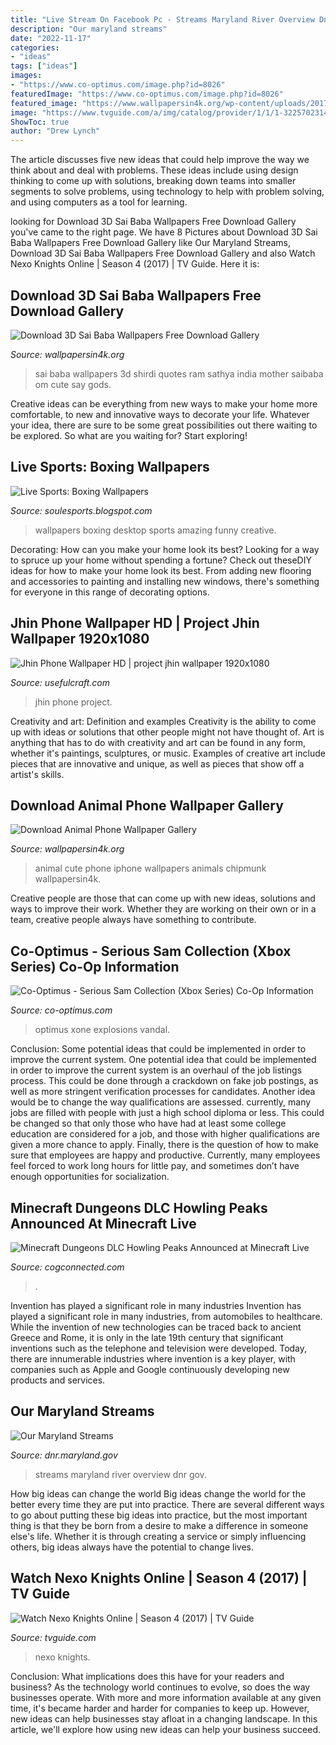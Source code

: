 ```yaml
---
title: "Live Stream On Facebook Pc - Streams Maryland River Overview Dnr Gov"
description: "Our maryland streams"
date: "2022-11-17"
categories:
- "ideas"
tags: ["ideas"]
images:
- "https://www.co-optimus.com/image.php?id=8026"
featuredImage: "https://www.co-optimus.com/image.php?id=8026"
featured_image: "https://www.wallpapersin4k.org/wp-content/uploads/2017/04/Animal-Phone-Wallpaper-19.jpg"
image: "https://www.tvguide.com/a/img/catalog/provider/1/1/1-3225702314.jpg"
ShowToc: true
author: "Drew Lynch"
---
```



The article discusses five new ideas that could help improve the way we think about and deal with problems. These ideas include using design thinking to come up with solutions, breaking down teams into smaller segments to solve problems, using technology to help with problem solving, and using computers as a tool for learning.

	

		
looking for Download 3D Sai Baba Wallpapers Free Download Gallery you've came to the right page. We have 8 Pictures about Download 3D Sai Baba Wallpapers Free Download Gallery like Our Maryland Streams, Download 3D Sai Baba Wallpapers Free Download Gallery and also Watch Nexo Knights Online | Season 4 (2017) | TV Guide. Here it is:
		
    
## Download 3D Sai Baba Wallpapers Free Download Gallery

<img loading=lazy src="http://www.wallpapersin4k.org/wp-content/uploads/2017/04/3D-Sai-Baba-Wallpapers-Free-Download-14.jpg" onerror="this.onerror=null;this.src='https://tse4.mm.bing.net/th?id=OIP.AaeXwGvuOv79JzcopEAG2wAAAA&amp;pid=15.1';" alt="Download 3D Sai Baba Wallpapers Free Download Gallery">

_Source: wallpapersin4k.org_

>sai baba wallpapers 3d shirdi quotes ram sathya india mother saibaba om cute say gods. 

	

Creative ideas can be everything from new ways to make your home more comfortable, to new and innovative ways to decorate your life. Whatever your idea, there are sure to be some great possibilities out there waiting to be explored. So what are you waiting for? Start exploring!

    
## Live Sports: Boxing Wallpapers

<img loading=lazy src="http://4.bp.blogspot.com/-97uO7CdxUKA/TmX54Xz8BVI/AAAAAAAAALw/YEV7yIGwDdg/s1600/10.jpg" onerror="this.onerror=null;this.src='https://tse1.mm.bing.net/th?id=OIP.vsmOuHnvl7GctS2Ty92bZwHaD7&amp;pid=15.1';" alt="Live Sports: Boxing Wallpapers">

_Source: soulesports.blogspot.com_

>wallpapers boxing desktop sports amazing funny creative. 

	

Decorating: How can you make your home look its best?
Looking for a way to spruce up your home without spending a fortune? Check out theseDIY ideas for how to make your home look its best. From adding new flooring and accessories to painting and installing new windows, there's something for everyone in this range of decorating options.

    
## Jhin Phone Wallpaper HD | Project Jhin Wallpaper 1920x1080

<img loading=lazy src="https://www.usefulcraft.com/wp-content/uploads/2019/12/Jhin-Phone-Wallpaper-HD-3.jpg" onerror="this.onerror=null;this.src='https://tse3.mm.bing.net/th?id=OIP.rZePuNbGxYvTCx2ame03xwHaKL&amp;pid=15.1';" alt="Jhin Phone Wallpaper HD | project jhin wallpaper 1920x1080">

_Source: usefulcraft.com_

>jhin phone project. 

	

Creativity and art: Definition and examples
Creativity is the ability to come up with ideas or solutions that other people might not have thought of. Art is anything that has to do with creativity and art can be found in any form, whether it's paintings, sculptures, or music. Examples of creative art include pieces that are innovative and unique, as well as pieces that show off a artist's skills.

    
## Download Animal Phone Wallpaper Gallery

<img loading=lazy src="https://www.wallpapersin4k.org/wp-content/uploads/2017/04/Animal-Phone-Wallpaper-19.jpg" onerror="this.onerror=null;this.src='https://tse2.mm.bing.net/th?id=OIP.Dy3lgoZIL4Vy4FqUv-1qZAHaLH&amp;pid=15.1';" alt="Download Animal Phone Wallpaper Gallery">

_Source: wallpapersin4k.org_

>animal cute phone iphone wallpapers animals chipmunk wallpapersin4k. 

	

Creative people are those that can come up with new ideas, solutions and ways to improve their work. Whether they are working on their own or in a team, creative people always have something to contribute.

    
## Co-Optimus - Serious Sam Collection (Xbox Series) Co-Op Information

<img loading=lazy src="https://www.co-optimus.com/image.php?id=8026" onerror="this.onerror=null;this.src='https://tse4.mm.bing.net/th?id=OIP.9Vga0MBPpdURdkCHxAeHrAHaLH&amp;pid=15.1';" alt="Co-Optimus - Serious Sam Collection (Xbox Series) Co-Op Information">

_Source: co-optimus.com_

>optimus xone explosions vandal. 

	

Conclusion: Some potential ideas that could be implemented in order to improve the current system.
One potential idea that could be implemented in order to improve the current system is an overhaul of the job listings process. This could be done through a crackdown on fake job postings, as well as more stringent verification processes for candidates. Another idea would be to change the way qualifications are assessed. currently, many jobs are filled with people with just a high school diploma or less. This could be changed so that only those who have had at least some college education are considered for a job, and those with higher qualifications are given a more chance to apply. Finally, there is the question of how to make sure that employees are happy and productive. Currently, many employees feel forced to work long hours for little pay, and sometimes don’t have enough opportunities for socialization.

    
## Minecraft Dungeons DLC Howling Peaks Announced At Minecraft Live

<img loading=lazy src="https://cogconnected.com/wp-content/uploads/2019/06/minecraft-dungeons-featured-wide-min.jpg" onerror="this.onerror=null;this.src='https://tse3.mm.bing.net/th?id=OIP.ShoD7PhvNchTr2F7i7_BaAHaEU&amp;pid=15.1';" alt="Minecraft Dungeons DLC Howling Peaks Announced at Minecraft Live">

_Source: cogconnected.com_

>. 

	

Invention has played a significant role in many industries
Invention has played a significant role in many industries, from automobiles to healthcare. While the invention of new technologies can be traced back to ancient Greece and Rome, it is only in the late 19th century that significant inventions such as the telephone and television were developed. Today, there are innumerable industries where invention is a key player, with companies such as Apple and Google continuously developing new products and services.

    
## Our Maryland Streams

<img loading=lazy src="http://dnr.maryland.gov/streams/PublishingImages/savage-riverin-fall.jpg" onerror="this.onerror=null;this.src='https://tse2.mm.bing.net/th?id=OIP.V57xFMcacH1Kf74lxSkaPgAAAA&amp;pid=15.1';" alt="Our Maryland Streams">

_Source: dnr.maryland.gov_

>streams maryland river overview dnr gov. 

	

How big ideas can change the world
Big ideas change the world for the better every time they are put into practice. There are several different ways to go about putting these big ideas into practice, but the most important thing is that they be born from a desire to make a difference in someone else's life. Whether it is through creating a service or simply influencing others, big ideas always have the potential to change lives.

    
## Watch Nexo Knights Online | Season 4 (2017) | TV Guide

<img loading=lazy src="https://www.tvguide.com/a/img/catalog/provider/1/1/1-3225702314.jpg" onerror="this.onerror=null;this.src='https://tse1.mm.bing.net/th?id=OIP.eFEWdfHjuj7I85XrFH4o1AHaLH&amp;pid=15.1';" alt="Watch Nexo Knights Online | Season 4 (2017) | TV Guide">

_Source: tvguide.com_

>nexo knights. 

	

Conclusion: What implications does this have for your readers and business?
As the technology world continues to evolve, so does the way businesses operate. With more and more information available at any given time, it's became harder and harder for companies to keep up. However, new ideas can help businesses stay afloat in a changing landscape. In this article, we'll explore how using new ideas can help your business succeed.

